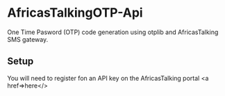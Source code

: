 # AfricasTalkingOTP-Api
One Time Pasword (OTP) code generation using otplib and AfricasTalking SMS gateway.
## Setup
You will need to register fon an API key on the AfricasTalking portal <a href=>here</>
